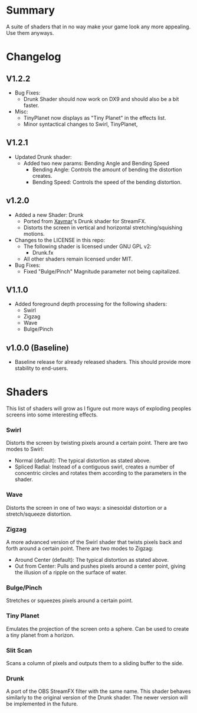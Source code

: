 # Summary

A suite of shaders that in no way make your game look any more appealing. Use them anyways.

# Changelog
## V1.2.2
- Bug Fixes:
  - Drunk Shader should now work on DX9 and should also be a bit faster.
- Misc:
  - TinyPlanet now displays as "Tiny Planet" in the effects list.
  - Minor syntactical changes to Swirl, TinyPlanet, 
## V1.2.1
- Updated Drunk shader:
  - Added two new params: Bending Angle and Bending Speed
    - Bending Angle: Controls the amount of bending the distortion creates.
    - Bending Speed: Controls the speed of the bending distortion.
## v1.2.0 
- Added a new Shader: Drunk
  - Ported from [Xaymar](https://github.com/Xaymar)'s Drunk shader for StreamFX.
  - Distorts the screen in vertical and horizontal stretching/squishing motions.
- Changes to the LICENSE in this repo:
  - The following shader is licensed under GNU GPL v2:
    - Drunk.fx
  - All other shaders remain licensed under MIT.
- Bug Fixes:
  - Fixed "Bulge/Pinch" Magnitude parameter not being capitalized.


## V1.1.0
- Added foreground depth processing for the following shaders:
  - Swirl
  - Zigzag
  - Wave
  - Bulge/Pinch

## v1.0.0 (Baseline)

- Baseline release for already released shaders. This should provide more stability to end-users.

# Shaders

This list of shaders will grow as I figure out more ways of exploding peoples screens into some interesting effects.

### Swirl

Distorts the screen by twisting pixels around a certain point. There are two modes to Swirl:

- Normal (default): The typical distortion as stated above.
- Spliced Radial: Instead of a contiguous swirl, creates a number of concentric circles and rotates them according to the parameters in the shader.

### Wave

Distorts the screen in one of two ways: a sinesoidal distortion or a stretch/squeeze distortion.

### Zigzag

A more advanced version of the Swirl shader that twists pixels back and forth around a certain point. There are two modes to Zigzag:

- Around Center (default): The typical distortion as stated above.
- Out from Center: Pulls and pushes pixels around a center point, giving the illusion of a ripple on the surface of water.

### Bulge/Pinch

Stretches or squeezes pixels around a certain point.

### Tiny Planet

Emulates the projection of the screen onto a sphere. Can be used to create a tiny planet from a horizon.

### Slit Scan

Scans a column of pixels and outputs them to a sliding buffer to the side.


### Drunk

A port of the OBS StreamFX filter with the same name. This shader behaves similarly to the
original version of the Drunk shader. The newer version will be implemented in the future.